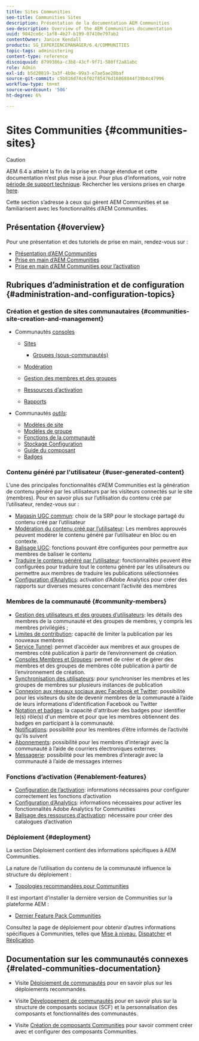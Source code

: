 ```yaml
---
title: Sites Communities
seo-title: Communities Sites
description: Présentation de la documentation AEM Communities
seo-description: Overview of the AEM Communities documentation
uuid: 9842ce6c-1af8-4b27-b199-07410e797ab2
contentOwner: Janice Kendall
products: SG_EXPERIENCEMANAGER/6.4/COMMUNITIES
topic-tags: administering
content-type: reference
discoiquuid: 8799386a-c3b8-43cf-9f71-580ff2a81abc
role: Admin
exl-id: b5d20819-3a3f-4b9e-99a3-e7ae5ae28baf
source-git-commit: c5b816d74c6f02f85476d16868844f39b4c47996
workflow-type: tm+mt
source-wordcount: '506'
ht-degree: 6%

---
```


# Sites Communities {#communities-sites}

>[!CAUTION]
>
>AEM 6.4 a atteint la fin de la prise en charge étendue et cette documentation n’est plus mise à jour. Pour plus d’informations, voir notre [période de support technique](https://helpx.adobe.com/fr/support/programs/eol-matrix.html). Rechercher les versions prises en charge [here](https://experienceleague.adobe.com/docs/?lang=fr).

Cette section s’adresse à ceux qui gèrent AEM Communities et se familiarisent avec les fonctionnalités d’AEM Communities.

## Présentation {#overview}

Pour une présentation et des tutoriels de prise en main, rendez-vous sur :

* [Présentation d’AEM Communities](overview.md)
* [Prise en main d’AEM Communities](getting-started.md)
* [Prise en main d’AEM Communities pour l’activation](getting-started-enablement.md)

## Rubriques d’administration et de configuration {#administration-and-configuration-topics}

### Création et gestion de sites communautaires {#communities-site-creation-and-management}

* Communautés [consoles](consoles.md)

   * [Sites](sites-console.md)

      * [Groupes (sous-communautés)](groups.md)
   * [Modération](moderation.md)
   * [Gestion des membres et des groupes](members.md)
   * [Ressources d’activation](resources.md)
   * [Rapports](reports.md)


* Communautés [*outils*](tools.md):

   * [Modèles de site](sites.md)
   * [Modèles de groupe](tools-groups.md)
   * [Fonctions de la communauté](functions.md)
   * [Stockage  Configuration](srp-config.md)
   * [Guide du composant](components-guide.md)
   * [Badges](badges.md)


### Contenu généré par l&#39;utilisateur {#user-generated-content}

L’une des principales fonctionnalités d’AEM Communities est la génération de contenu généré par les utilisateurs par les visiteurs connectés sur le site (membres). Pour en savoir plus sur l’utilisation du contenu créé par l’utilisateur, rendez-vous sur :

* [Magasin UGC commun](working-with-srp.md): choix de la SRP pour le stockage partagé du contenu créé par l’utilisateur
* [Modération du contenu créé par l’utilisateur](moderate-ugc.md): Les membres approuvés peuvent modérer le contenu généré par l’utilisateur en bloc ou en contexte.
* [Balisage UGC](tag-ugc.md): fonctions pouvant être configurées pour permettre aux membres de baliser le contenu
* [Traduire le contenu généré par l’utilisateur](translate-ugc.md): fonctionnalités peuvent être configurées pour traduire tout le contenu généré par les utilisateurs ou permettre aux membres de traduire les publications sélectionnées
* [Configuration d’Analytics](analytics.md): activation d’Adobe Analytics pour créer des rapports sur diverses mesures concernant l’activité des membres

### Membres de la communauté {#community-members}

* [Gestion des utilisateurs et des groupes d’utilisateurs](users.md): les détails des membres de la communauté et des groupes de membres, y compris les membres privilégiés ;
* [Limites de contribution](limits.md): capacité de limiter la publication par les nouveaux membres
* [Service Tunnel](deploy-communities.md#tunnel-service-on-author): permet d’accéder aux membres et aux groupes de membres côté publication à partir de l’environnement de création.
* [Consoles Membres et Groupes](members.md): permet de créer et de gérer des membres et des groupes de membres côté publication à partir de l’environnement de création.
* [Synchronisation des utilisateurs](sync.md): pour synchroniser les membres et les groupes de membres sur plusieurs instances de publication
* [Connexion aux réseaux sociaux avec Facebook et Twitter](social-login.md): possibilité pour les visiteurs du site de devenir membres de la communauté à l’aide de leurs informations d’identification Facebook ou Twitter
* [Notation et badges](implementing-scoring.md): la capacité d&#39;attribuer des badges pour identifier le(s) rôle(s) d&#39;un membre et pour que les membres obtiennent des badges en participant à la communauté.
* [Notifications](notifications.md): possibilité pour les membres d’être informés de l’activité qu’ils suivent
* [Abonnements](subscriptions.md): possibilité pour les membres d’interagir avec la communauté à l’aide de courriers électroniques externes
* [Messagerie](messaging.md): possibilité pour les membres d’interagir avec la communauté à l’aide de messages internes

### Fonctions d’activation {#enablement-features}

* [Configuration de l’activation](enablement.md): informations nécessaires pour configurer correctement les fonctions d’activation
* [Configuration d’Analytics](analytics.md): informations nécessaires pour activer les fonctionnalités Adobe Analytics for Communities
* [Balisage des ressources d’activation](tag-resources.md): nécessaire pour créer des catalogues d’activation

### Déploiement {#deployment}

La section Déploiement contient des informations spécifiques à AEM Communities.

La nature de l’utilisation du contenu de la communauté influence la structure du déploiement :

* [Topologies recommandées pour Communities](topologies.md)

Il est important d’installer la dernière version de Communities sur la plateforme AEM :

* [Dernier Feature Pack Communities](deploy-communities.md#latestfeaturepack)

Consultez la page de déploiement pour obtenir d’autres informations spécifiques à Communities, telles que [Mise à niveau](upgrade.md), [Dispatcher](dispatcher.md) et [Réplication](deploy-communities.md#replication-agents-on-author).

## Documentation sur les communautés connexes {#related-communities-documentation}

* Visite [Déploiement de communautés](deploy-communities.md) pour en savoir plus sur les déploiements recommandés.

* Visite [Développement de communautés](communities.md) pour en savoir plus sur la structure de composants sociaux (SCF) et la personnalisation des composants et fonctionnalités des communautés.

* Visite [Création de composants Communities](author-communities.md) pour savoir comment créer avec et configurer des composants Communities.
